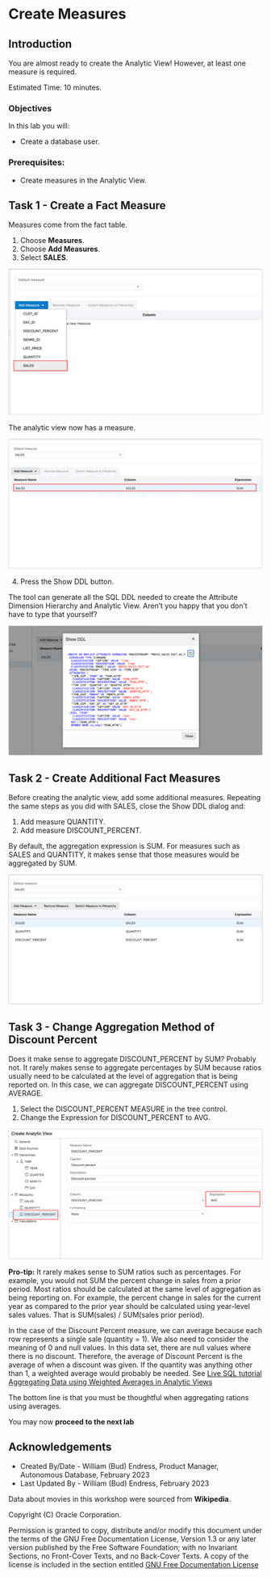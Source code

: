 # Create Measures

## Introduction

You are almost ready to create the Analytic View! However, at least one measure is required.

Estimated Time:  10 minutes.

### Objectives

In this lab you will:

- Create a database user.

### Prerequisites:

- Create measures in the Analytic View.

## Task 1 - Create a Fact Measure

Measures come from the fact table.

1. Choose **Measures**.
2. Choose **Add Measures**.
3. Select **SALES**.

![Create Sales Measure](images/9-create-sales-measure.png)

The analytic view now has a measure.

![Create Sales Measure](images/9-sales-measure.png)

4. Press the Show DDL button.

The tool can generate all the SQL DDL needed to create the Attribute Dimension Hierarchy and Analytic View. Aren’t you happy that you don’t have to type that yourself?

![Show DDL](images/9-show-ddl-1.png)

## Task 2 - Create Additional Fact Measures

Before creating the analytic view, add some additional measures.  Repeating the same steps as you did with SALES, close the Show DDL dialog and:

1. Add measure QUANTITY.
2. Add measure DISCOUNT_PERCENT.

By default, the aggregation expression is SUM. For measures such as SALES and QUANTITY, it makes sense that those measures would be aggregated by SUM.

![Show Measures](images/9-measures-1.png)

## Task 3 - Change Aggregation Method of Discount Percent

Does it make sense to aggregate DISCOUNT\_PERCENT by SUM? Probably not. It rarely makes sense to aggregate percentages by SUM because ratios usually need to be calculated at the level of aggregation that is being reported on.  In this case, we can aggregate DISCOUNT_PERCENT using AVERAGE.

1. Select the DISCOUNT_PERCENT MEASURE in the tree control.
2. Change the Expression for DISCOUNT_PERCENT to AVG.

![Discount Percent Avg](images/9-discount-pct-avg.png)

**Pro-tip:**  It rarely makes sense to SUM ratios such as percentages. For example, you would not SUM the percent change in sales from a prior period.  Most ratios should be calculated at the same level of aggregation as being reporting on. For example, the percent change in sales for the current year as compared to the prior year should be calculated using year-level sales values.  That is SUM(sales) / SUM(sales prior period).

In the case of the Discount Percent measure, we can average because each row represents a single sale (quantity = 1).  We also need to consider the meaning of 0 and null values.  In this data set, there are null values where there is no discount. Therefore, the average of Discount Percent is the average of when a discount was given.  If the quantity was anything other than 1, a weighted average would probably be needed.  See [Live SQL tutorial Aggregating Data using Weighted Averages in Analytic Views](https://livesql.oracle.com/apex/livesql/file/tutorial_G4EG6JY9E0U6TFT2RCCLT3F1V.html)

The bottom line is that you must be thoughtful when aggregating rations using averages.

You may now **proceed to the next lab**

## Acknowledgements

- Created By/Date - William (Bud) Endress, Product Manager, Autonomous Database, February 2023
- Last Updated By - William (Bud) Endress, February 2023

Data about movies in this workshop were sourced from **Wikipedia**.

Copyright (C)  Oracle Corporation.

Permission is granted to copy, distribute and/or modify this document
under the terms of the GNU Free Documentation License, Version 1.3
or any later version published by the Free Software Foundation;
with no Invariant Sections, no Front-Cover Texts, and no Back-Cover Texts.
A copy of the license is included in the section entitled [GNU Free Documentation License](files/gnu-free-documentation-license.txt)
